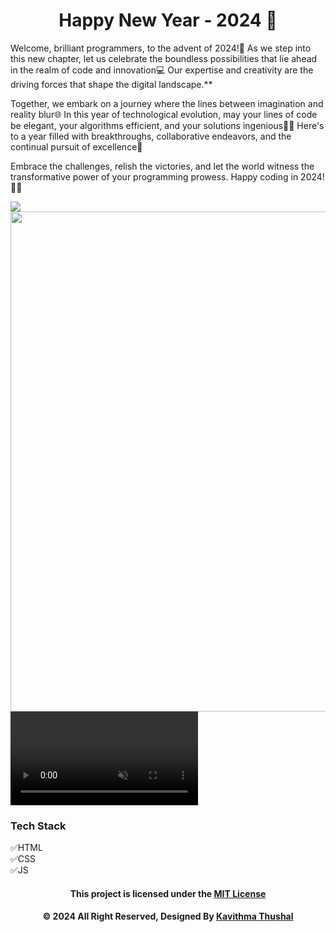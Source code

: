 <div align="center">

# Happy New Year - 2024 💫

</div>

Welcome, brilliant programmers, to the advent of 2024!🚀 As we step into this new chapter, let us celebrate the boundless
possibilities that lie ahead in the realm of code and innovation💻 Our expertise and creativity are the driving forces
that shape the digital landscape.**

Together, we embark on a journey where the lines between imagination and reality blur🌐 In this year of technological
evolution, may your lines of code be elegant, your algorithms efficient, and your solutions ingenious👨‍💻 Here's to a
year filled with breakthroughs, collaborative endeavors, and the continual pursuit of excellence🌟

Embrace the challenges, relish the victories, and let the world witness the transformative power of your programming
prowess. Happy coding in 2024! 🥳✨

<img src="https://github.com/Thushal2001/HappyNewYear-2024/blob/master/HappyNewYear-2024!.png">
<img src="https://github.com/Thushal2001/HappyNewYear-2024/blob/master/new/HappyNewYear-2024!.gif" width="800px">
<video id="background_video" autoplay="" loop="" muted="">
    <source src="new/HappyNewYear-2024!.mp4" type="video/mp4">
</video>

### Tech Stack

✅HTML<br/>
✅CSS<br/>
✅JS<br/>

<div align="center">

#### This project is licensed under the [MIT License](LICENSE)

#### © 2024 All Right Reserved, Designed By [Kavithma Thushal](https://github.com/Thushal2001)

</div>